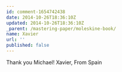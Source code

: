 ```yaml
---
id: comment-1654742438
date: 2014-10-26T18:36:10Z
updated: 2014-10-26T18:36:10Z
_parent: /mastering-paper/moleskine-book/
name: Xavier
url: ''
published: false
---
```


Thank you Michael! Xavier, From Spain
